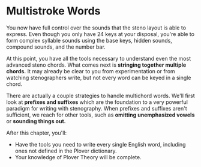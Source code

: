 # Multistroke Words

You now have full control over the sounds that the steno layout is able to express. Even though you only have 24 keys at your disposal, you're able to form complex syllable sounds using the base keys, hidden sounds, compound sounds, and the number bar.

At this point, you have all the tools necessary to understand even the most advanced steno chords. What comes next is **stringing together multiple chords.** It may already be clear to you from experimentation or from watching stenographers write, but not every word can be keyed in a single chord.

There are actually a couple strategies to handle multichord words. We'll first look at **prefixes and suffixes** which are the foundation to a very powerful paradigm for writing with stenography. When prefixes and suffixes aren't sufficient, we reach for other tools, such as **omitting unemphasized vowels** or **sounding things out.**

After this chapter, you'll:

- Have the tools you need to write every single English word, including ones not defined in the Plover dictionary.
- Your knowledge of Plover Theory will be complete.
